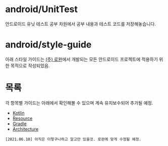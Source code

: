 # android/UnitTest
안드로이드 유닛 테스트 공부 차원에서 공부 내용과 테스트 코드를 저장해놓습니다.

# android/style-guide
아래 스타일 가이드는 <a href="http://rowan.kr">(주) 로완</a>에서 개발되는 모든 안드로이드 프로젝트에 적용하기 위한 목적으로 작성되었음.
# 목록
각 항목별 가이드는 아래에서 확인해볼 수 있으며 계속 유지보수되어 추가될 예정.
- [Kotlin](android/style-guide/Kotlin.md)
- [Resource](android/style-guide/Resource.md)
- [Gradle](android/style-guide/Gradle.md)
- [Architecture](android/style-guide/Architecture.md) 

```
[2021.06.10] 아직은 이렇구나하고 알고만 있을것. 로완에 맞게 수정될 예정.
```
